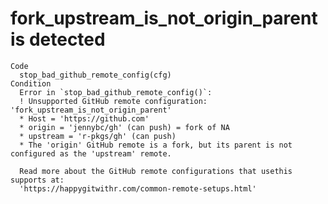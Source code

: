# fork_upstream_is_not_origin_parent is detected

    Code
      stop_bad_github_remote_config(cfg)
    Condition
      Error in `stop_bad_github_remote_config()`:
      ! Unsupported GitHub remote configuration: 'fork_upstream_is_not_origin_parent'
      * Host = 'https://github.com'
      * origin = 'jennybc/gh' (can push) = fork of NA
      * upstream = 'r-pkgs/gh' (can push)
      * The 'origin' GitHub remote is a fork, but its parent is not configured as the 'upstream' remote.
      
      Read more about the GitHub remote configurations that usethis supports at:
      'https://happygitwithr.com/common-remote-setups.html'

